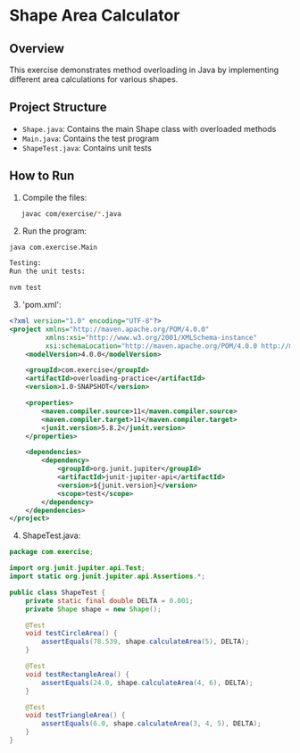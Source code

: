 # Shape Area Calculator

## Overview
This exercise demonstrates method overloading in Java by implementing different area calculations for various shapes.

## Project Structure
- `Shape.java`: Contains the main Shape class with overloaded methods
- `Main.java`: Contains the test program
- `ShapeTest.java`: Contains unit tests

## How to Run
1. Compile the files:
```bash
   javac com/exercise/*.java
```
2. Run the program:
```bash
java com.exercise.Main

Testing:
Run the unit tests:

nvm test
```
3. 'pom.xml':
```xml
<?xml version="1.0" encoding="UTF-8"?>
<project xmlns="http://maven.apache.org/POM/4.0.0"
         xmlns:xsi="http://www.w3.org/2001/XMLSchema-instance"
         xsi:schemaLocation="http://maven.apache.org/POM/4.0.0 http://maven.apache.org/xsd/maven-4.0.0.xsd">
    <modelVersion>4.0.0</modelVersion>

    <groupId>com.exercise</groupId>
    <artifactId>overloading-practice</artifactId>
    <version>1.0-SNAPSHOT</version>

    <properties>
        <maven.compiler.source>11</maven.compiler.source>
        <maven.compiler.target>11</maven.compiler.target>
        <junit.version>5.8.2</junit.version>
    </properties>

    <dependencies>
        <dependency>
            <groupId>org.junit.jupiter</groupId>
            <artifactId>junit-jupiter-api</artifactId>
            <version>${junit.version}</version>
            <scope>test</scope>
        </dependency>
    </dependencies>
</project>
```
4. ShapeTest.java:
```java
package com.exercise;

import org.junit.jupiter.api.Test;
import static org.junit.jupiter.api.Assertions.*;

public class ShapeTest {
    private static final double DELTA = 0.001;
    private Shape shape = new Shape();

    @Test
    void testCircleArea() {
        assertEquals(78.539, shape.calculateArea(5), DELTA);
    }

    @Test
    void testRectangleArea() {
        assertEquals(24.0, shape.calculateArea(4, 6), DELTA);
    }

    @Test
    void testTriangleArea() {
        assertEquals(6.0, shape.calculateArea(3, 4, 5), DELTA);
    }
}
```
